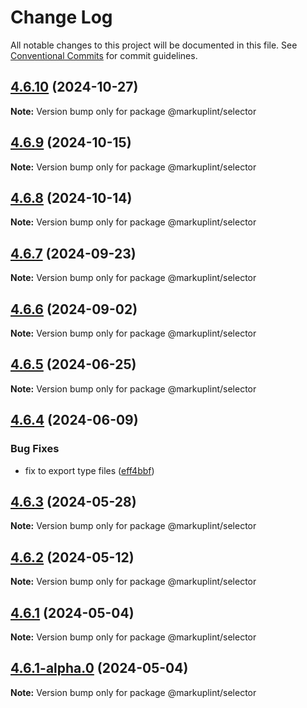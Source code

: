# Change Log

All notable changes to this project will be documented in this file.
See [Conventional Commits](https://conventionalcommits.org) for commit guidelines.

## [4.6.10](https://github.com/markuplint/markuplint/compare/@markuplint/selector@4.6.9...@markuplint/selector@4.6.10) (2024-10-27)

**Note:** Version bump only for package @markuplint/selector

## [4.6.9](https://github.com/markuplint/markuplint/compare/@markuplint/selector@4.6.8...@markuplint/selector@4.6.9) (2024-10-15)

**Note:** Version bump only for package @markuplint/selector

## [4.6.8](https://github.com/markuplint/markuplint/compare/@markuplint/selector@4.6.7...@markuplint/selector@4.6.8) (2024-10-14)

**Note:** Version bump only for package @markuplint/selector

## [4.6.7](https://github.com/markuplint/markuplint/compare/@markuplint/selector@4.6.6...@markuplint/selector@4.6.7) (2024-09-23)

**Note:** Version bump only for package @markuplint/selector

## [4.6.6](https://github.com/markuplint/markuplint/compare/@markuplint/selector@4.6.5...@markuplint/selector@4.6.6) (2024-09-02)

**Note:** Version bump only for package @markuplint/selector

## [4.6.5](https://github.com/markuplint/markuplint/compare/@markuplint/selector@4.6.4...@markuplint/selector@4.6.5) (2024-06-25)

**Note:** Version bump only for package @markuplint/selector

## [4.6.4](https://github.com/markuplint/markuplint/compare/@markuplint/selector@4.6.3...@markuplint/selector@4.6.4) (2024-06-09)

### Bug Fixes

- fix to export type files ([eff4bbf](https://github.com/markuplint/markuplint/commit/eff4bbfd127574809dc5e15d7cafe87699758ee0))

## [4.6.3](https://github.com/markuplint/markuplint/compare/@markuplint/selector@4.6.2...@markuplint/selector@4.6.3) (2024-05-28)

**Note:** Version bump only for package @markuplint/selector

## [4.6.2](https://github.com/markuplint/markuplint/compare/@markuplint/selector@4.6.1...@markuplint/selector@4.6.2) (2024-05-12)

**Note:** Version bump only for package @markuplint/selector

## [4.6.1](https://github.com/markuplint/markuplint/compare/@markuplint/selector@4.6.1-alpha.0...@markuplint/selector@4.6.1) (2024-05-04)

**Note:** Version bump only for package @markuplint/selector

## [4.6.1-alpha.0](https://github.com/markuplint/markuplint/compare/@markuplint/selector@4.6.0...@markuplint/selector@4.6.1-alpha.0) (2024-05-04)

**Note:** Version bump only for package @markuplint/selector
